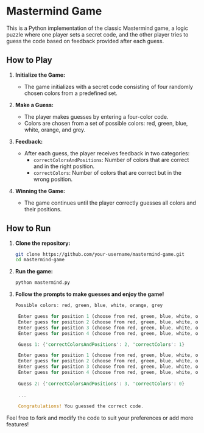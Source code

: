 # Mastermind Game

This is a Python implementation of the classic Mastermind game, a logic puzzle where one player sets a secret code, and the other player tries to guess the code based on feedback provided after each guess.

## How to Play

1. **Initialize the Game:**
   - The game initializes with a secret code consisting of four randomly chosen colors from a predefined set.

2. **Make a Guess:**
   - The player makes guesses by entering a four-color code.
   - Colors are chosen from a set of possible colors: red, green, blue, white, orange, and grey.

3. **Feedback:**
   - After each guess, the player receives feedback in two categories:
      - `correctColorsAndPositions`: Number of colors that are correct and in the right position.
      - `correctColors`: Number of colors that are correct but in the wrong position.

4. **Winning the Game:**
   - The game continues until the player correctly guesses all colors and their positions.

## How to Run

1. **Clone the repository:**
   ```bash
   git clone https://github.com/your-username/mastermind-game.git
   cd mastermind-game

2. **Run the game:**
   ```bash
   python mastermind.py

3. **Follow the prompts to make guesses and enjoy the game!**
   ```rust
   Possible colors: red, green, blue, white, orange, grey

    Enter guess for position 1 (choose from red, green, blue, white, orange, grey): red
    Enter guess for position 2 (choose from red, green, blue, white, orange, grey): green
    Enter guess for position 3 (choose from red, green, blue, white, orange, grey): blue
    Enter guess for position 4 (choose from red, green, blue, white, orange, grey): white

    Guess 1: {'correctColorsAndPositions': 2, 'correctColors': 1}

    Enter guess for position 1 (choose from red, green, blue, white, orange, grey): red
    Enter guess for position 2 (choose from red, green, blue, white, orange, grey): blue
    Enter guess for position 3 (choose from red, green, blue, white, orange, grey): green
    Enter guess for position 4 (choose from red, green, blue, white, orange, grey): white
    
    Guess 2: {'correctColorsAndPositions': 3, 'correctColors': 0}
    
    ...
    
    Congratulations! You guessed the correct code.

Feel free to fork and modify the code to suit your preferences or add more features!
